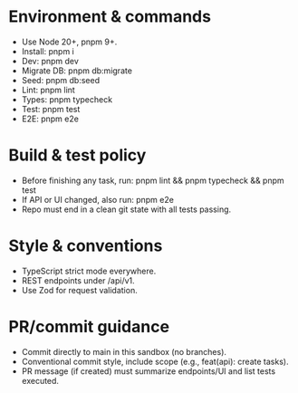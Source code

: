 # Environment & commands
- Use Node 20+, pnpm 9+.
- Install: pnpm i
- Dev: pnpm dev
- Migrate DB: pnpm db:migrate
- Seed: pnpm db:seed
- Lint: pnpm lint
- Types: pnpm typecheck
- Test: pnpm test
- E2E: pnpm e2e

# Build & test policy
- Before finishing any task, run: pnpm lint && pnpm typecheck && pnpm test
- If API or UI changed, also run: pnpm e2e
- Repo must end in a clean git state with all tests passing.

# Style & conventions
- TypeScript strict mode everywhere.
- REST endpoints under /api/v1.
- Use Zod for request validation.

# PR/commit guidance
- Commit directly to main in this sandbox (no branches).
- Conventional commit style, include scope (e.g., feat(api): create tasks).
- PR message (if created) must summarize endpoints/UI and list tests executed.
